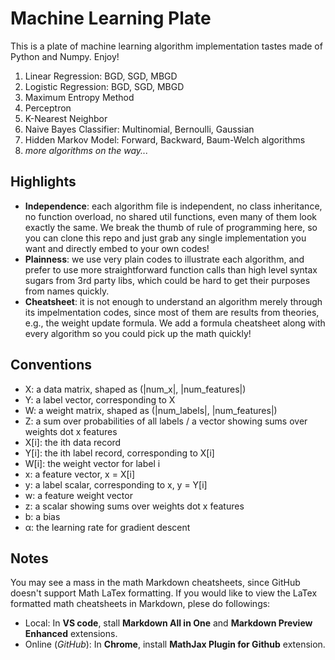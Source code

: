 # Machine Learning Plate

This is a plate of machine learning algorithm implementation tastes made of Python and Numpy. Enjoy!  

1. Linear Regression: BGD, SGD, MBGD
2. Logistic Regression: BGD, SGD, MBGD
3. Maximum Entropy Method
4. Perceptron
5. K-Nearest Neighbor
6. Naive Bayes Classifier: Multinomial, Bernoulli, Gaussian
7. Hidden Markov Model: Forward, Backward, Baum-Welch algorithms
8. _more algorithms on the way..._  

## Highlights
* __Independence__: each algorithm file is independent, no class inheritance, no function overload, no shared util functions, even many of them look exactly the same. We break the thumb of rule of programming here, so you can clone this repo and just grab any single implementation you want and directly embed to your own codes!
* __Plainness__: we use very plain codes to illustrate each algorithm, and prefer to use more straightforward function calls than high level syntax sugars from 3rd party libs, which could be hard to get their purposes from names quickly.
* __Cheatsheet__: it is not enough to understand an algorithm merely through its impelmentation codes, since most of them are results from theories, e.g., the weight update formula. We add a formula cheatsheet along with every algorithm so you could pick up the math quickly!

## Conventions
* X: a data matrix, shaped as (|num_x|, |num_features|) 
* Y: a label vector, corresponding to X 
* W: a weight matrix, shaped as (|num_labels|, |num_features|)
* Z: a sum over probabilities of all labels / a vector showing sums over weights dot x features
* X[i]: the ith data record
* Y[i]: the ith label record, corresponding to X[i]
* W[i]: the weight vector for label i
* x: a feature vector, x = X[i] 
* y: a label scalar, corresponding to x, y = Y[i]
* w: a feature weight vector
* z: a scalar showing sums over weights dot x features
* b: a bias
* α: the learning rate for gradient descent

## Notes
You may see a mass in the math Markdown cheatsheets, since GitHub doesn't support Math LaTex formatting. If you would like to view the LaTex formatted math cheatsheets in Markdown, plese do followings:
* Local: In __VS code__, stall __Markdown All in One__ and __Markdown Preview Enhanced__ extensions.
* Online (_GitHub_): In __Chrome__, install __MathJax Plugin for Github__ extension.